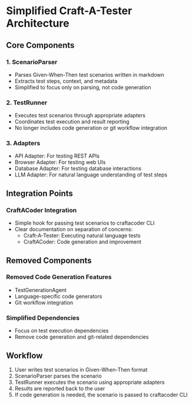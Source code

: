 # Simplified Craft-A-Tester Architecture

## Core Components

### 1. ScenarioParser
- Parses Given-When-Then test scenarios written in markdown
- Extracts test steps, context, and metadata
- Simplified to focus only on parsing, not code generation

### 2. TestRunner
- Executes test scenarios through appropriate adapters
- Coordinates test execution and result reporting
- No longer includes code generation or git workflow integration

### 3. Adapters
- API Adapter: For testing REST APIs
- Browser Adapter: For testing web UIs
- Database Adapter: For testing database interactions
- LLM Adapter: For natural language understanding of test steps

## Integration Points

### CraftACoder Integration
- Simple hook for passing test scenarios to craftacoder CLI
- Clear documentation on separation of concerns:
  - Craft-A-Tester: Executing natural language tests
  - CraftACoder: Code generation and improvement

## Removed Components

### Removed Code Generation Features
- TestGenerationAgent
- Language-specific code generators
- Git workflow integration

### Simplified Dependencies
- Focus on test execution dependencies
- Remove code generation and git-related dependencies

## Workflow

1. User writes test scenarios in Given-When-Then format
2. ScenarioParser parses the scenario
3. TestRunner executes the scenario using appropriate adapters
4. Results are reported back to the user
5. If code generation is needed, the scenario is passed to craftacoder CLI